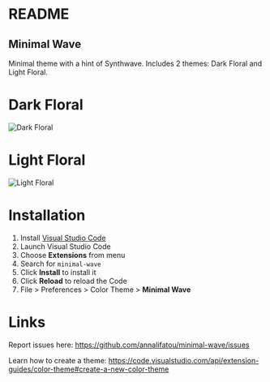 # README
## Minimal Wave

Minimal theme with a hint of Synthwave. Includes 2 themes: Dark Floral and Light Floral.

# Dark Floral

![Dark Floral](https://github.com/annalifatou/minimal-wave/raw/main/images/dark-floral.png)


# Light Floral

![Light Floral](https://github.com/annalifatou/minimal-wave/raw/main/images/light-floral.png)


# Installation

1. Install [Visual Studio Code](https://code.visualstudio.com/)
2. Launch Visual Studio Code
3. Choose **Extensions** from menu
4. Search for `minimal-wave`
5. Click **Install** to install it
6. Click **Reload** to reload the Code
7. File > Preferences > Color Theme > **Minimal Wave**


# Links

Report issues here: https://github.com/annalifatou/minimal-wave/issues

Learn how to create a theme: https://code.visualstudio.com/api/extension-guides/color-theme#create-a-new-color-theme